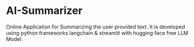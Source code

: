 # AI-Summarizer
Online Application for Summarizing the user provided text. It is developed using python frameworks langchain & streamlit with hugging face free LLM Model. 
